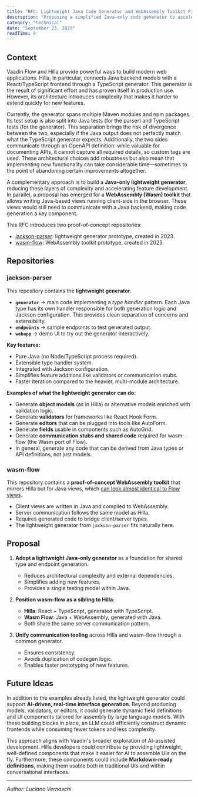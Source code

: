 ```yaml
---
title: "RFC: Lightweight Java Code Generator and WebAssembly Toolkit Prototype"
description: "Proposing a simplified Java-only code generator to accelerate feature development and support WebAssembly toolkit integration."
category: "technical"
date: "September 23, 2025"
readTime: 8
---
```


## Context

Vaadin Flow and Hilla provide powerful ways to build modern web applications. Hilla, in particular, connects Java backend models with a React/TypeScript frontend through a TypeScript generator. This generator is the result of significant effort and has proven itself in production use. However, its architecture introduces complexity that makes it harder to extend quickly for new features.

Currently, the generator spans multiple Maven modules and npm packages. Its test setup is also split into Java tests (for the parser) and TypeScript tests (for the generator). This separation brings the risk of divergence between the two, especially if the Java output does not perfectly match what the TypeScript generator expects. Additionally, the two sides communicate through an OpenAPI definition: while valuable for documenting APIs, it cannot capture all required details, so custom tags are used. These architectural choices add robustness but also mean that implementing new functionality can take considerable time—sometimes to the point of abandoning certain improvements altogether.

A complementary approach is to build a **Java-only lightweight generator**, reducing these layers of complexity and accelerating feature development. In parallel, a proposal has emerged for a **WebAssembly (Wasm) toolkit** that allows writing Java-based views running client-side in the browser. These views would still need to communicate with a Java backend, making code generation a key component.

This RFC introduces two proof-of-concept repositories:

- [jackson-parser](https://github.com/cromoteca/jackson-parser): lightweight generator prototype, created in 2023.
- [wasm-flow](https://github.com/cromoteca/wasm-flow): WebAssembly toolkit prototype, created in 2025.

## Repositories

### jackson-parser

This repository contains the **lightweight generator**.

- **`generator`** → main code implementing a *type handler* pattern. Each Java type has its own handler responsible for both generation logic and Jackson configuration. This provides clean separation of concerns and extensibility.
- **`endpoints`** → sample endpoints to test generated output.
- **`webapp`** → demo UI to try out the generator interactively.

**Key features:**
- Pure Java (no Node/TypeScript process required).
- Extensible type handler system.
- Integrated with Jackson configuration.
- Simplifies feature additions like validators or communication stubs.
- Faster iteration compared to the heavier, multi-module architecture.

**Examples of what the lightweight generator can do:**
- Generate **object models** (as in Hilla) or alternative models enriched with validation logic.
- Generate **validators** for frameworks like React Hook Form.
- Generate **editors** that can be plugged into tools like AutoForm.
- Generate **fields** usable in components such as AutoGrid.
- Generate **communication stubs and shared code** required for wasm-flow (the Wasm port of Flow).
- In general, generate any code that can be derived from Java types or API definitions, not just models.

### wasm-flow

This repository contains a **proof-of-concept WebAssembly toolkit** that mirrors Hilla but for Java views, which [can look almost identical to Flow views](https://github.com/cromoteca/wasm-flow/blob/main/src/main/java/com/cromoteca/wasmcf/client/views/MainView.java).

- Client views are written in Java and compiled to WebAssembly.
- Server communication follows the same model as Hilla.
- Requires generated code to bridge client/server types.
- The lightweight generator from `jackson-parser` fits naturally here.

## Proposal

1. **Adopt a lightweight Java-only generator** as a foundation for shared type and endpoint generation.
   - Reduces architectural complexity and external dependencies.
   - Simplifies adding new features.
   - Provides a single testing model within Java.

2. **Position wasm-flow as a sibling to Hilla**:
   - **Hilla**: React + TypeScript, generated with TypeScript.
   - **Wasm Flow**: Java + WebAssembly, generated with Java.
   - Both share the same server communication pattern.

3. **Unify communication tooling** across Hilla and wasm-flow through a common generator.
   - Ensures consistency.
   - Avoids duplication of codegen logic.
   - Enables faster prototyping of new features.

## Future Ideas

In addition to the examples already listed, the lightweight generator could support **AI-driven, real-time interface generation**. Beyond producing models, validators, or editors, it could generate dynamic field definitions and UI components tailored for assembly by large language models. With these building blocks in place, an LLM could efficiently construct dynamic frontends while consuming fewer tokens and less complexity.

This approach aligns with Vaadin's broader exploration of AI-assisted development. Hilla developers could contribute by providing lightweight, well-defined components that make it easier for AI to assemble UIs on the fly. Furthermore, these components could include **Markdown-ready definitions**, making them usable both in traditional UIs and within conversational interfaces.

---

*Author: Luciano Vernaschi*

